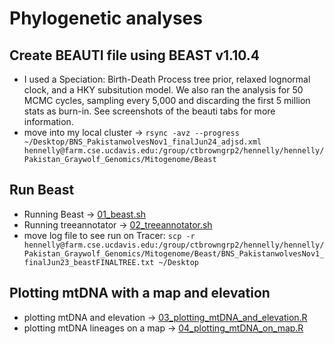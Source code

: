 # Phylogenetic analyses 

## Create BEAUTI file using BEAST v1.10.4
- I used a Speciation: Birth-Death Process tree prior, relaxed lognormal clock, and a HKY subsitution model. We also ran the analysis for 50 MCMC cycles, sampling every 5,000 and discarding the first 5 million stats as burn-in. See screenshots of the beauti tabs for more information. 
- move into my local cluster ->  `rsync -avz --progress ~/Desktop/BNS_PakistanwolvesNov1_finalJun24_adjsd.xml hennelly@farm.cse.ucdavis.edu:/group/ctbrowngrp2/hennelly/hennelly/Pakistan_Graywolf_Genomics/Mitogenome/Beast`

## Run Beast
- Running Beast -> [01_beast.sh](/04_Phylogenetics/01_beast.sh) 
- Running treeannotator -> [02_treeannotator.sh](/04_Phylogenetics/02_treeannotator.sh) 
- move log file to see run on Tracer: `scp -r hennelly@farm.cse.ucdavis.edu:/group/ctbrowngrp2/hennelly/hennelly/Pakistan_Graywolf_Genomics/Mitogenome/Beast/BNS_PakistanwolvesNov1_finalJun23_beastFINALTREE.txt ~/Desktop`

## Plotting mtDNA with a map and elevation 
- plotting mtDNA and elevation ->  [03_plotting_mtDNA_and_elevation.R](/04_Phylogenetics/03_plotting_mtDNA_and_elevation.R) 
- plotting mtDNA lineages on  a map -> [04_plotting_mtDNA_on_map.R](/04_Phylogenetics/04_plotting_mtDNA_on_map.R) 
